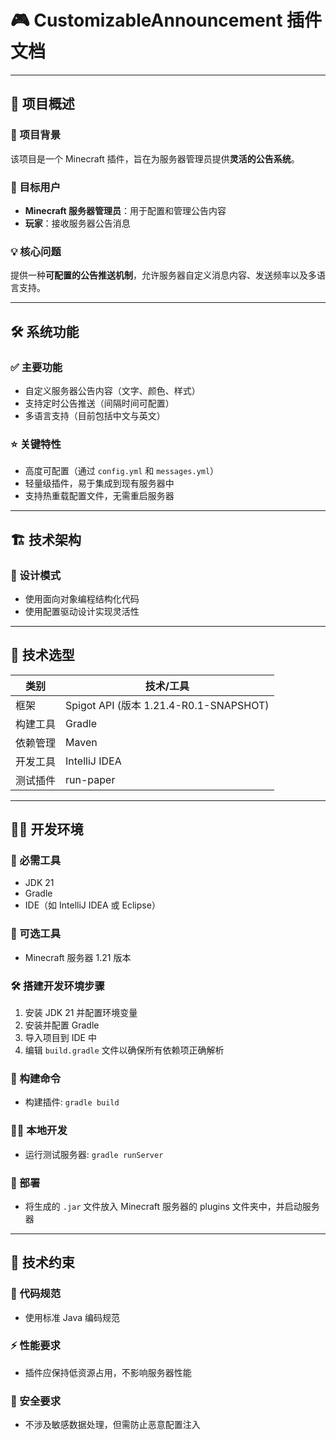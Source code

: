 # 🎮 CustomizableAnnouncement 插件文档

---

## 🔖 项目概述

### 📌 项目背景
该项目是一个 Minecraft 插件，旨在为服务器管理员提供**灵活的公告系统**。

### 👥 目标用户
- **Minecraft 服务器管理员**：用于配置和管理公告内容
- **玩家**：接收服务器公告消息

### 💡 核心问题
提供一种**可配置的公告推送机制**，允许服务器自定义消息内容、发送频率以及多语言支持。

---

## 🛠️ 系统功能

### ✅ 主要功能
- 自定义服务器公告内容（文字、颜色、样式）
- 支持定时公告推送（间隔时间可配置）
- 多语言支持（目前包括中文与英文）

### ⭐ 关键特性
- 高度可配置（通过 `config.yml` 和 `messages.yml`）
- 轻量级插件，易于集成到现有服务器中
- 支持热重载配置文件，无需重启服务器

---

## 🏗️ 技术架构


### 🧱 设计模式
- 使用面向对象编程结构化代码
- 使用配置驱动设计实现灵活性

---

## 🧰 技术选型

| 类别       | 技术/工具                |
|------------|--------------------------|
| 框架       | Spigot API (版本 1.21.4-R0.1-SNAPSHOT) |
| 构建工具   | Gradle                  |
| 依赖管理   | Maven                   |
| 开发工具   | IntelliJ IDEA           |
| 测试插件   | run-paper               |

---

## 🧑‍💻 开发环境

### 🧰 必需工具
- JDK 21
- Gradle
- IDE（如 IntelliJ IDEA 或 Eclipse）

### 🧪 可选工具
- Minecraft 服务器 1.21 版本

### 🛠️ 搭建开发环境步骤
1. 安装 JDK 21 并配置环境变量
2. 安装并配置 Gradle
3. 导入项目到 IDE 中
4. 编辑 `build.gradle` 文件以确保所有依赖项正确解析

### 🧱 构建命令
- 构建插件: `gradle build`

### 🏃‍♂️ 本地开发
- 运行测试服务器: `gradle runServer`

### 🚀 部署
- 将生成的 `.jar` 文件放入 Minecraft 服务器的 plugins 文件夹中，并启动服务器

---

## 📏 技术约束

### 🧾 代码规范
- 使用标准 Java 编码规范

### ⚡ 性能要求
- 插件应保持低资源占用，不影响服务器性能

### 🔐 安全要求
- 不涉及敏感数据处理，但需防止恶意配置注入
